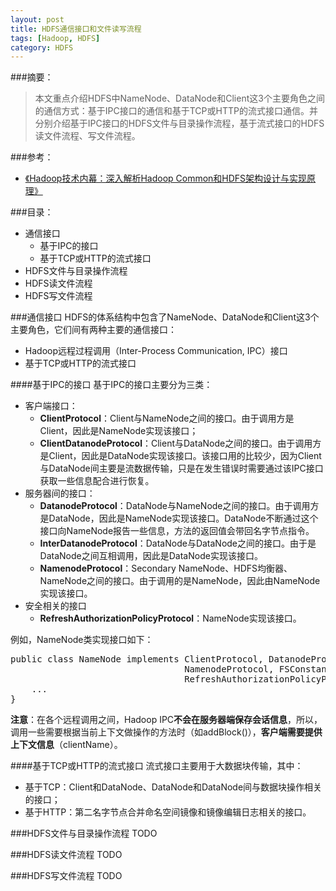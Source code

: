 ```yaml
---
layout: post
title: HDFS通信接口和文件读写流程
tags: [Hadoop, HDFS]
category: HDFS
---
```


###摘要：
> 本文重点介绍HDFS中NameNode、DataNode和Client这3个主要角色之间的通信方式：基于IPC接口的通信和基于TCP或HTTP的流式接口通信。并分别介绍基于IPC接口的HDFS文件与目录操作流程，基于流式接口的HDFS读文件流程、写文件流程。

###参考：
* <a href="http://book.douban.com/subject/24294210/" target="_blank">《Hadoop技术内幕：深入解析Hadoop Common和HDFS架构设计与实现原理》</a>

###目录：
* 通信接口
	* 基于IPC的接口
	* 基于TCP或HTTP的流式接口
* HDFS文件与目录操作流程
* HDFS读文件流程
* HDFS写文件流程

###通信接口
HDFS的体系结构中包含了NameNode、DataNode和Client这3个主要角色，它们间有两种主要的通信接口：

* Hadoop远程过程调用（Inter-Process Communication, IPC）接口
* 基于TCP或HTTP的流式接口

####基于IPC的接口
基于IPC的接口主要分为三类：

* 客户端接口：
	* **ClientProtocol**：Client与NameNode之间的接口。由于调用方是Client，因此是NameNode实现该接口；
	* **ClientDatanodeProtocol**：Client与DataNode之间的接口。由于调用方是Client，因此是DataNode实现该接口。该接口用的比较少，因为Client与DataNode间主要是流数据传输，只是在发生错误时需要通过该IPC接口获取一些信息配合进行恢复。
* 服务器间的接口：
	* **DatanodeProtocol**：DataNode与NameNode之间的接口。由于调用方是DataNode，因此是NameNode实现该接口。DataNode不断通过这个接口向NameNode报告一些信息，方法的返回值会带回名字节点指令。
	* **InterDatanodeProtocol**：DataNode与DataNode之间的接口。由于是DataNode之间互相调用，因此是DataNode实现该接口。
	* **NamenodeProtocol**：Secondary NameNode、HDFS均衡器、NameNode之间的接口。由于调用的是NameNode，因此由NameNode实现该接口。
* 安全相关的接口
	* **RefreshAuthorizationPolicyProtocol**：NameNode实现该接口。

例如，NameNode类实现接口如下：
<pre>
public class NameNode implements ClientProtocol, DatanodeProtocol,
                                 NamenodeProtocol, FSConstants,
                                 RefreshAuthorizationPolicyProtocol {
	...
}
</pre>

**注意**：在各个远程调用之间，Hadoop IPC**不会在服务器端保存会话信息**，所以，调用一些需要根据当前上下文做操作的方法时（如addBlock()），**客户端需要提供上下文信息**（clientName）。

####基于TCP或HTTP的流式接口
流式接口主要用于大数据块传输，其中：

* 基于TCP：Client和DataNode、DataNode和DataNode间与数据块操作相关的接口；
* 基于HTTP：第二名字节点合并命名空间镜像和镜像编辑日志相关的接口。

###HDFS文件与目录操作流程
TODO

###HDFS读文件流程
TODO

###HDFS写文件流程
TODO
